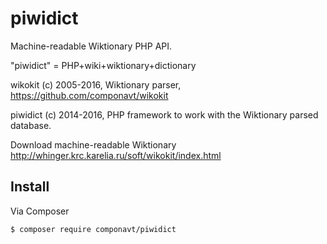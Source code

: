 piwidict
========

Machine-readable Wiktionary PHP API.

"piwidict" = PHP+wiki+wiktionary+dictionary

wikokit (c) 2005-2016, Wiktionary parser, https://github.com/componavt/wikokit

piwidict (c) 2014-2016, PHP framework to work with the Wiktionary parsed database.

Download machine-readable Wiktionary 
http://whinger.krc.karelia.ru/soft/wikokit/index.html

## Install

Via Composer
``` bash
$ composer require componavt/piwidict
```
